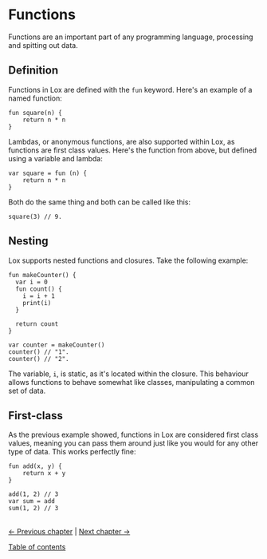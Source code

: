 # Functions
Functions are an important part of any programming language, processing and spitting out data.

## Definition
Functions in Lox are defined with the `fun` keyword. Here's an example of a named function:
```
fun square(n) {
    return n * n
}
```

Lambdas, or anonymous functions, are also supported within Lox, as functions are first class values. Here's the function from 
above, but defined using a variable and lambda:
```
var square = fun (n) {
    return n * n
}
```

Both do the same thing and both can be called like this:
```
square(3) // 9.
```

## Nesting
Lox supports nested functions and closures. Take the following example:
```
fun makeCounter() {
  var i = 0
  fun count() {
    i = i + 1
    print(i)
  }

  return count
}

var counter = makeCounter()
counter() // "1".
counter() // "2".
```
The variable, `i`, is static, as it's located within the closure. This behaviour allows functions to behave somewhat like 
classes, manipulating a common set of data.

## First-class
As the previous example showed, functions in Lox are considered first class values, meaning you can pass them around just like 
you would for any other type of data. This works perfectly fine:
```
fun add(x, y) {
    return x + y
}

add(1, 2) // 3
var sum = add
sum(1, 2) // 3
```

\
[<- Previous chapter](./05-arrays.md) | [Next chapter ->](./07-classes.md)

[Table of contents](./00-contents.md)
